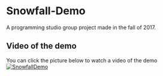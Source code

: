 # Snowfall-Demo
A programming studio group project made in the fall of 2017.

## Video of the demo  
 You can click the picture below to watch a video of the demo  
[![SnowfallDemo](https://img.youtube.com/vi/sWCIEijCqz8/0.jpg)](https://www.youtube.com/watch?v=sWCIEijCqz8 "SnowfallDemo")
